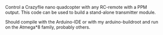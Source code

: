 Control a Crazyflie nano quadcopter with any RC-remote with a PPM output.
This code can be used to build a stand-alone transmitter module.

Should compile with the Arduino-IDE or with my arduino-buildroot and
run on the Atmega\*8 family, probably others.

